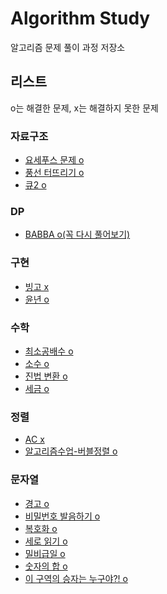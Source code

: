 # Algorithm Study
알고리즘 문제 풀이 과정 저장소  

## 리스트
o는 해결한 문제, x는 해결하지 못한 문제  

### 자료구조
- [요세푸스 문제 o](https://github.com/proceane/algorithm-study/blob/master/DataStructure/1158_%EC%9A%94%EC%84%B8%ED%91%B8%EC%8A%A4_%EB%AC%B8%EC%A0%9C.md)  
- [풍선 터뜨리기 o](https://github.com/proceane/algorithm-study/blob/master/DataStructure/2346_%ED%92%8D%EC%84%A0_%ED%84%B0%EB%9C%A8%EB%A6%AC%EA%B8%B0.md)  
- [큐2 o](https://github.com/proceane/algorithm-study/blob/master/DataStructure/18258_%ED%81%902.md)

### DP  
- [BABBA o(꼭 다시 풀어보기)](https://github.com/proceane/algorithm-study/blob/master/DP/9625_BABBA.md)

### 구현  
- [빙고 x](https://github.com/proceane/algorithm-study/blob/master/Implementation/2578_%EB%B9%99%EA%B3%A0.md)
- [윤년 o](https://github.com/proceane/algorithm-study/blob/master/Implementation/2753_%EC%9C%A4%EB%85%84.md)

### 수학
- [최소공배수 o](https://github.com/proceane/algorithm-study/blob/master/Math/1934_%EC%B5%9C%EC%86%8C%EA%B3%B5%EB%B0%B0%EC%88%98.md)
- [소수 o](https://github.com/proceane/algorithm-study/blob/master/Math/2581_%EC%86%8C%EC%88%98.md)
- [진법 변환 o](https://github.com/proceane/algorithm-study/blob/master/Math/2745_%EC%A7%84%EB%B2%95%EB%B3%80%ED%99%98.md)  
- [세금 o](https://github.com/proceane/algorithm-study/blob/master/Math/20492_%EC%84%B8%EA%B8%88.md)  

### 정렬  
- [AC x](https://github.com/proceane/algorithm-study/blob/master/Sorting/5430_AC.md)  
- [알고리즘수업-버블정렬 o](https://github.com/proceane/algorithm-study/blob/master/Sorting/BubbleSort/23968_%EC%95%8C%EA%B3%A0%EB%A6%AC%EC%A6%98%EC%88%98%EC%97%85_%EB%B2%84%EB%B8%94%EC%A0%95%EB%A0%AC.md)  

### 문자열  
- [경고 o](https://github.com/proceane/algorithm-study/blob/master/String/3029_%EA%B2%BD%EA%B3%A0.md)
- [비밀번호 발음하기 o](https://github.com/proceane/algorithm-study/blob/master/String/4659_%EB%B9%84%EB%B0%80%EB%B2%88%ED%98%B8_%EB%B0%9C%EC%9D%8C%ED%95%98%EA%B8%B0.md)
- [복호화 o](https://github.com/proceane/algorithm-study/blob/master/String/9046_%EB%B3%B5%ED%98%B8%ED%99%94.md)
- [세로 읽기 o](https://github.com/proceane/algorithm-study/blob/master/String/10798_%EC%84%B8%EB%A1%9C%EC%9D%BD%EA%B8%B0.md)
- [밀비급일 o](https://github.com/proceane/algorithm-study/blob/master/String/11365_%EB%B0%80%EB%B9%84%EA%B8%89%EC%9D%BC.md)
- [숫자의 합 o](https://github.com/proceane/algorithm-study/blob/master/String/11720_%EC%88%AB%EC%9E%90%EC%9D%98_%ED%95%A9.md)
- [이 구역의 승자는 누구야?! o](https://github.com/proceane/algorithm-study/blob/master/String/20154_%EC%9D%B4_%EA%B5%AC%EC%97%AD%EC%9D%98_%EC%8A%B9%EC%9E%90%EB%8A%94_%EB%88%84%EA%B5%AC%EC%95%BC.md)